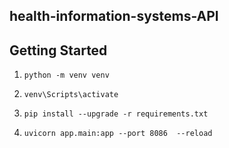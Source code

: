 ## health-information-systems-API

## Getting Started
1.     python -m venv venv
2.     venv\Scripts\activate  
3.     pip install --upgrade -r requirements.txt
4.     uvicorn app.main:app --port 8086  --reload
